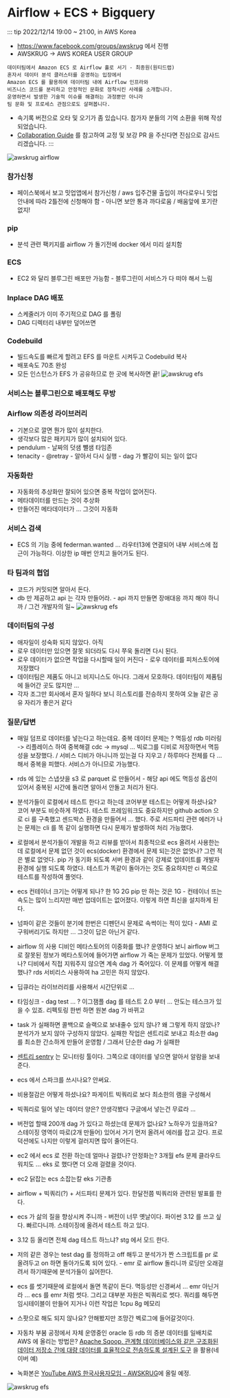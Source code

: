 # Airflow + ECS + Bigquery
::: tip 2022/12/14 19:00 ~ 21:00, in AWS Korea
- https://www.facebook.com/groups/awskrug 에서 진행
- AWSKRUG -> AWS KOREA USER GROUP

```
데이터팀에서 Amazon ECS 로 Airflow 홀로 서기 - 최종원(원티드랩)
혼자서 데이터 분석 클러스터를 운영하는 입장에서
Amazon ECS 를 활용하여 데이터팀 내에 Airflow 인프라와
비즈니스 코드를 분리하고 안정적인 문화로 정착시킨 사례를 소개합니다. 
운영하면서 발생한 기술적 이슈를 해결하는 과정뿐만 아니라
팀 문화 및 프로세스 관점으로도 살펴봅니다.
```

- 속기록 버전으로 오타 및 오기가 좀 있습니다. 참가자 분들의 기억 소환을 위해 작성되었습니다.
- [Collaboration Guide](https://github.com/log-diginori/log-diginori.github.io/wiki/Collaboration-Guide-:::-loG) 를 참고하여 교정 및 보강 PR 을 주신다면 진심으로 감사드리겠습니다.
:::

![awskrug airflow](../../../../images/awskrug-data-science/aws-airflow.jpeg)

### 참가신청
- 페이스북에서 보고 밋업앱에서 참가신청 / aws 입주건물 출입이 까다로우니 밋업 안내에 따라 2틀전에 신청해야 함 - 아니면 보안 통과 까다로움 / 배움앞에 포기란 없지!

### pip
- 분석 관련 팩키지를 airflow 가 돌기전에 docker 에서 미리 설치함

### ECS
- EC2 와 달리 블루그린 배포만 가능함 - 블루그린이 서비스가 다 떠야 해서 느림

### Inplace DAG 배포
- 스케줄러가 이미 주기적으로 DAG 를 폴링
- DAG 디렉터리 내부만 덮어쓰면

### Codebuild
- 빌드속도를 빠르게 할려고 EFS 를 마운트 시켜두고 Codebuild 복사
- 배포속도 70초 완성
- 모든 인스턴스가 EFS 가 공유하므로 한 곳에 복사하면 끝!
![awskrug efs](../../../../images/awskrug-data-science/aws-efs.jpeg)

### 서비스는 블루그린으로 배포해도 무방

### Airflow 의존성 라이브러리
- 기본으로 깔면 뭔가 많이 설치한다.
- 생각보다 많은 패키지가 많이 설치되어 있다.
- pendulum - 날짜의 덧샘 뺄샘 타임존
- tenacity - @retray - 알아서 다시 실행 - dag 가 빨강이 되는 일이 없다


### 자동화란
- 자동화의 추상화만 잘되어 있으면 중복 작업이 없어진다.
- 메타데이터를 만드는 것이 추상화
- 만들어진 메타데이터가 ... 그것이 자동화

### 서비스 검색
- ECS 의 기능 중에 federman.wanted ... 라우터13에 연결되어 내부 서비스에 접근이 가능하다. 이상한 ip 매번 안치고 들어가도 된다.

### 타 팀과의 협업
- 코드가 커밋되면 알아서 돈다.
- db 만 제공하고 api 는 각자 만들어라. - api 까지 만들면 장애대응 까지 해야 하니까 / 그건 개발자의 일~
![awskrug efs](../../../../images/awskrug-data-science/aws-co.jpeg)

### 데이터팀의 구성
- 애자일이 성숙화 되지 않았다. 아직
- 로우 데이터만 있으면 잘못 되더라도 다시 쭈욱 돌리면 다시 된다.
- 로우 데이터가 없으면 작업을 다시할때 일이 커진다 - 로우 데이터를 피처스토어에 저장했다
- 데이터팀은 제품도 아니고 비지니스도 아니다. 그래서 모호하다. 데이터팀이 제품팀에 들어간 곳도 많지만 ...
- 각자 조그만 회사에서 혼자 일하다 보니 히스토리를 전승하지 못하여 오늘 같은 공유 자리가 좋은거 같다

### 질문/답변
- 매일 덤프로 데이터를 넣는다고 하는데요. 중복 데이터 문제는 ? 멱등성 rdb 미러링 -> 리플레이스 하여 중복해결  cdc -> mysql ... 빅로그를 디비로 저장하면서 멱등성을 보장했다. / 서비스 디비가 아니니까 있는걸 다 지우고 / 하루마다 전체를 다 ... 해서 중복을 피했다. 서비스가 아니므로 가능했다.
- rds 에 있는 스냅샷을 s3 로 parquet 로 만들어서 - 해당 api 에도 멱등성 옵션이 있어서 중복된 시간에 돌리면 알아서 안돌고 처리가 된다.
- 분석가들이 로컬에서 테스트 한다고 하는데 코어부분 테스트는 어떻게 하셨나요? 코어 부분도 비슷하게 하였다. 테스트 프레임워크도 중요하지만 github action 으로 ci 를 구축했고 센드박스 환경을 만들어서 ... 했다. 주로 서드파티 관련 에러가 나는 문제는 cli 를 똑 같이 실행하면 다시 문제가 발생하여 처리 가능했다.
- 로컬에서 분석가들이 개발을 하고 리뷰를 받아서 최종적으로 ecs 올려서 사용한는데 로컬에서 문제 없던 것이 ecs(docker) 환경에서 문제 되는것은 없엇나? 그런 적은 별로 없엇다. pip 가 동기화 되도록 서버 환경과 같이 강제로 업데이트를 개발자 환경에 실행 되도록 하였다. 테스트가 똑같이 돌아가는 것도 중요하지만 ci 쪽으로 테스트를 작성하여 풀엇다.
- ecs 컨테이너 크기는 어떻게 되나? 한 1G 2G pip 만 하는 것은 1G - 컨테이너 뜨는 속도는 많이 느리지만 매번 업데이트는 없어졌다. 이렇게 하면 최신을 설치하게 된다.
- 넘파이 같은 것들이 분기에 한번은 디펜던시 문제로 속썩이는 적이 있다 - AMI 로 구워버리기도 하지만 ... 그것이 답은 아닌거 같다.
- airflow 의 사용 디비인 메타스토어의 이중화를 했나? 운영하다 보니 airflow 버그로 잘못된 정보가 메타스토어에 들어가면 airflow 가 죽는 문제가 있었다. 어떻게 했나? 디비에서 직접 지워주지 않으면 계속 dag 가 죽어있다. 이 문제를 어떻게 해결했나? rds 서비리스 사용하여 ha 고민은 하지 않았다.
- 딥큐라는 라이브러리를 사용해서 시간단위로 ...
- 타임싱크 - dag test ... ? 이그잼플 dag 를 테스트 2.0 부터 ... 안도는 테스크가 있을 수 있죠. 리펙토링 한번 하면 원본 dag 가 바뀌고
- task 가 실패하면 콜백으로 슬랙으로 보내줄수 있지 않나? 왜 그렇게 하지 않았나? 분석가가 보지 않아 구성하지 않았다. 실패한 작업은 센트리로 보내고 최소한 dag 를 최소한 간소하게 만들어 운영함 / 그래서 단순한 dag 가 실패한
- [센트리 sentry](https://open.sentry.io/) 는 모니터링 툴이다. 그쪽으로 데이터를 넣으면 알아서 알람을 보내준다.
- ecs 에서 스파크를 쓰시나요? 안써요.
- 비용절감은 어떻게 하셨나요? 파게이트 빅쿼리로 보다 최소한의 램을 구성해서 
- 빅쿼리로 밀어 넣는 데이터 양은? 안생각봤다 구글에서 넣는건 무료라 ...
- 버전업 할때 200개 dag 가 있다고 하셨는데 문제가 없나요? 노하우가 있을까요? 스테이징 영역이 따로(2개 만들어) 있어서 거기 먼저 올려서 에러를 잡고 갔다. 프로덕션에도 나지만 이렇게 걸러지면 많이 줄어든다.
- ec2 에서 ecs 로 전환 하는데 얼마나 걸렸나? 안정화는? 3개월 efs 문제 클라우드워치도 ... eks 로 했다면 더 오래 걸렸을 것이다.
- ec2 닭잡는 ecs 소잡는칼 eks 기관총
- airflow + 빅쿼리(?) + 서드파티 문제가 있다. 한달전쯤 빅쿼리와 관련된 발표를 한다.
- ecs 가 삶의 질을 향상시켜 주니까 - 버전이 너무 옛날이다. 파이썬 3.12 를 쓰고 싶다. 빠르다니까. 스테이징에 올려서 테스트 하고 있다.
- 3.12 등 올리면 전체 dag 테스트 하느냐? stg 에서 모드 한다.
- 저의 같은 경우는 test dag 를 정의하고 off 해두고 분석가가 짠 스크립트를 pr 로 올려두고 on 하면 돌아가도록 되어 있다. - emr 로 airflow 돌리니까 로딩만 오래걸려서 하기때문에 분석가들이 싫어한다.
- ecs 를 썻기때문에 로컬에서 돌면 똑같이 돈다. 멱등성만 신경써서 ... emr 아닌거라 ... ecs 를 emr 처럼 썻다. 그리고 대부분 자원은 빅쿼리로 썻다. 쿼리를 해두면 임시테이블이 만들어 지거나 이런 작업은 1cpu 8g 메모리
- 스팟으로 해도 되지 않나요? 안해봤지만 조망간 벡로그에 들어갈것이다.
- 자동차 부붐 공정에서 자체 운영중인 oracle 등 rdb 의 증분 데이터를 일배치로 AWS 에 올리는 방법은? [Apache Sqoop, 관계형 데이터베이스와 같은 구조화된 데이터 저장소 간에 대량 데이터를 효율적으로 전송하도록 설계된 도구](https://sqoop.apache.org/) 을 활용(네이버 예)

- 녹화본은 [YouTube AWS 한국사용자모임 - AWSKRUG](https://www.youtube.com/c/awskrug)에 올릴 예정.

![awskrug efs](../../../../images/awskrug-data-science/aws-cup.jpeg)
